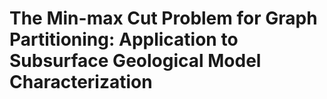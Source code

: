 # The Min-max Cut Problem for Graph Partitioning: Application to Subsurface Geological Model Characterization

